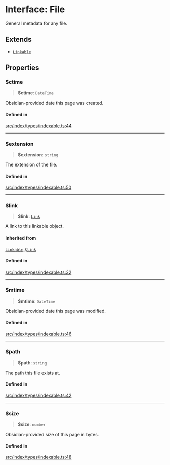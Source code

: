 # Interface: File

General metadata for any file.

## Extends

- [`Linkable`](Linkable.md)

## Properties

### $ctime

> **$ctime**: `DateTime`

Obsidian-provided date this page was created.

#### Defined in

[src/index/types/indexable.ts:44](https://github.com/blacksmithgu/datacore/blob/7b0c019def7e079c43dc5dbea32d9f610e95285b/src/index/types/indexable.ts#L44)

***

### $extension

> **$extension**: `string`

The extension of the file.

#### Defined in

[src/index/types/indexable.ts:50](https://github.com/blacksmithgu/datacore/blob/7b0c019def7e079c43dc5dbea32d9f610e95285b/src/index/types/indexable.ts#L50)

***

### $link

> **$link**: [`Link`](../../expressions/classes/Link.md)

A link to this linkable object.

#### Inherited from

[`Linkable`](Linkable.md).[`$link`](Linkable.md#$link)

#### Defined in

[src/index/types/indexable.ts:32](https://github.com/blacksmithgu/datacore/blob/7b0c019def7e079c43dc5dbea32d9f610e95285b/src/index/types/indexable.ts#L32)

***

### $mtime

> **$mtime**: `DateTime`

Obsidian-provided date this page was modified.

#### Defined in

[src/index/types/indexable.ts:46](https://github.com/blacksmithgu/datacore/blob/7b0c019def7e079c43dc5dbea32d9f610e95285b/src/index/types/indexable.ts#L46)

***

### $path

> **$path**: `string`

The path this file exists at.

#### Defined in

[src/index/types/indexable.ts:42](https://github.com/blacksmithgu/datacore/blob/7b0c019def7e079c43dc5dbea32d9f610e95285b/src/index/types/indexable.ts#L42)

***

### $size

> **$size**: `number`

Obsidian-provided size of this page in bytes.

#### Defined in

[src/index/types/indexable.ts:48](https://github.com/blacksmithgu/datacore/blob/7b0c019def7e079c43dc5dbea32d9f610e95285b/src/index/types/indexable.ts#L48)
